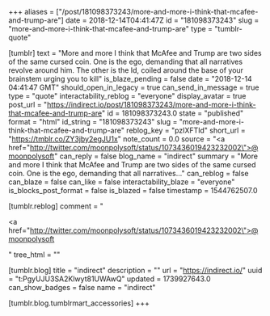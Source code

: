 +++
aliases = ["/post/181098373243/more-and-more-i-think-that-mcafee-and-trump-are"]
date = 2018-12-14T04:41:47Z
id = "181098373243"
slug = "more-and-more-i-think-that-mcafee-and-trump-are"
type = "tumblr-quote"

[tumblr]
text = "More and more I think that McAfee and Trump are two sides of the same cursed coin. One is the ego, demanding that all narratives revolve around him. The other is the Id, coiled around the base of your brainstem urging you to kill"
is_blaze_pending = false
date = "2018-12-14 04:41:47 GMT"
should_open_in_legacy = true
can_send_in_message = true
type = "quote"
interactability_reblog = "everyone"
display_avatar = true
post_url = "https://indirect.io/post/181098373243/more-and-more-i-think-that-mcafee-and-trump-are"
id = 181098373243.0
state = "published"
format = "html"
id_string = "181098373243"
slug = "more-and-more-i-think-that-mcafee-and-trump-are"
reblog_key = "pzIXFTld"
short_url = "https://tmblr.co/ZY3jby2egJU1x"
note_count = 0.0
source = "<a href=\"http://twitter.com/moonpolysoft/status/1073436019423232002\">@moonpolysoft</a>"
can_reply = false
blog_name = "indirect"
summary = "More and more I think that McAfee and Trump are two sides of the same cursed coin. One is the ego, demanding that all narratives..."
can_reblog = false
can_blaze = false
can_like = false
interactability_blaze = "everyone"
is_blocks_post_format = false
is_blazed = false
timestamp = 1544762507.0

[tumblr.reblog]
comment = "<p><a href=\"http://twitter.com/moonpolysoft/status/1073436019423232002\">@moonpolysoft</a></p>"
tree_html = ""

[tumblr.blog]
title = "indirect"
description = ""
url = "https://indirect.io/"
uuid = "t:PgyUJU3SA2Klwyt81UWAwQ"
updated = 1739927643.0
can_show_badges = false
name = "indirect"

[tumblr.blog.tumblrmart_accessories]
+++
